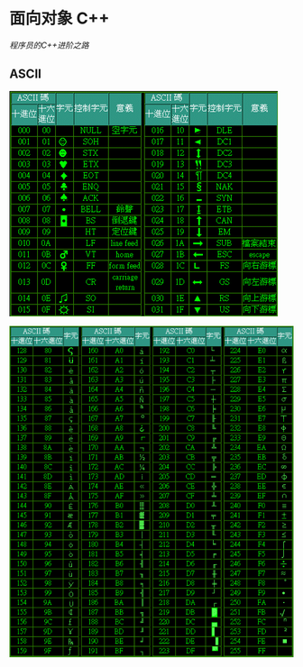 # 面向对象 C++
*程序员的C++进阶之路*    


## ASCII
![ASCII](img/ASCII.png)     

![ASCII-extend](img/ASCII_extend.png)   